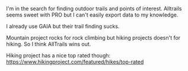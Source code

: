 I'm in the search for finding outdoor trails and points of interest. Alltrails seems sweet with PRO but I can't easily export data to my knowledge.

I already use GAIA but their trail finding sucks. 

Mountain project rocks for rock climbing but hiking projects doesn't for hiking. So I think AllTrails wins out.

Hiking project has a nice top rated though: https://www.hikingproject.com/featured/hikes/top-rated



